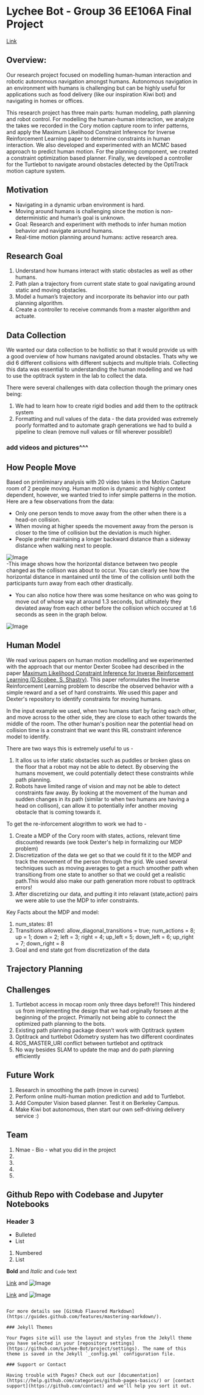 # Lychee Bot - Group 36 EE106A Final Project

[Link](https://lychee-bot.github.io/project/)

## Overview:

Our research project focused on modelling human-human interaction and robotic autonomous navigation amongst humans. Autonomous navigation in an environment with humans is challenging but can be highly useful for applications such as food delivery (like our inspiration Kiwi bot) and navigating in homes or offices. 

This research project has three main parts: human modeling, path planning and robot control. For modelling the human-human interaction, we analyze the takes we recorded in the Cory motion capture room to infer patterns, and apply the Maximum Likelihood Constraint Inference for Inverse Reinforcement Learning paper to determine constraints in human interaction. We also developed and experimented with an MCMC based approach to predict human motion. 
For the planning component, we created a constraint optimization based planner. Finally, we developed a controller for the Turtlebot to navigate around obstacles detected by the OptiTrack motion capture system. 

## Motivation
- Navigating in a dynamic urban environment is hard. 
- Moving around humans is challenging since the motion is non-deterministic and human’s goal is unknown.
- Goal: Research and experiment with methods to infer human motion behavior and navigate around humans. 
- Real-time motion planning around humans: active research area.

## Research Goal

1. Understand how humans interact with static obstacles as well as other humans.
2. Path plan a trajectory from current state state to goal navigating around static and moving obstacles. 
3. Model a human’s trajectory and incorporate its behavior into our path planning algorithm.
4. Create a controller to receive commands from a master algorithm and actuate.

## Data Collection
We wanted our data collection to be hollistic so that it would provide us with a good overview of how humans navigated around obstacles. Thats why we did 6 different collisions with different subjects and multiple trials. Collecting this data was essential to understanding the human modelling and we had to use the optitrack system in the lab to collect the data.

There were several challenges with data collection though the primary ones being:
1. We had to learn how to create rigid bodies and add them to the optitrack system
2. Formatting and null values of the data - the data provided was extremely poorly formatted and to automate graph generations we had to build a pipeline to clean (remove null values or fill wherever possible!)


### add videos and pictures^^^

## How People Move
Based on primliminary analysis with 20 video takes in the Motion Capture room of 2 people moving. Human motion is dynamic and highly context dependent, however, we wanted tried to infer simple patterns in the motion.
Here are a few observations from the data:
- Only one person tends to move away from the other when there is a head-on collision. 
- When moving at higher speeds the movement away from the person is closer to the time of collision but the deviation is much higher. 
- People prefer maintaining a longer backward distance than a sideway distance when walking next to people.

![Image](https://github.com/Lychee-Bot/project/blob/master/img1.png)	
-This image shows how the horizontal distance between two people changed as the collison was about to occur. You can clearly see how the horizontal distance in mantained until the time of the collision until both the participants turn away from each other drastically. 
- You can also notice how there was some hesitance on who was going to move out of whose way at around 1.3 seconds, but ultimately they deviated away from each other before the collision which occured at 1.6 seconds as seen in the graph below.


![Image](https://github.com/Lychee-Bot/project/blob/master/img2.png)	

## Human Model

We read various papers on human motion modelling and we experimented with the approach that our mentor Dexter Scobee had described in the paper [Maximum Likelihood Constraint Inference for Inverse Reinforcement Learning (D.Scobee, S. Shastry)](https://arxiv.org/abs/1909.05477).  This paper reformulates the Inverse Reinforcement Learning problem to describe the observed behavior with a simple reward and a set of hard constraints. 
We used this paper and Dexter's repository to identify constraints for moving humans. 

In the input example we used, when two humans start by facing each other, and move across to the other side, they are close to each other towards the middle of the room. The other human's position near the potential head on collision time is a constraint that we want this IRL constraint inference model to identify. 

There are two ways this is extremely useful to us -
1. It allos us to infer static obstacles such as puddles or broken glass on the floor that a robot may not be able to detect. By observing the humans movement, we could potentially detect these constraints while path planning.
2. Robots have limited range of vision and may not be able to detect constraints faw away. By looking at the movement of the human and sudden changes in its path (similar to when two humans are having a head on collison), can allow it to potentially infer another moving obstacle that is coming towards it.

To get the re-inforcement alogrithm to work we had to - 
1. Create a MDP of the Cory room with states, actions, relevant time discounted rewards (we took Dexter's help in formalizing our MDP problem)
2. Discretization of the data we get so that we could fit it to the MDP and track the movement of the person through the grid. We used several techniques such as moving averages to get a much smoother path when transitiong from one state to another so that we could get a realistic path.This would also make our path generation more robust to optitrack errors!
3. After discretizing our data, and putting it into relavant (state,action) pairs we were able to use the MDP to infer constraints.

Key Facts about the MDP and model:
1. num_states: 81
2. Transitions allowed: allow_diagonal_transitions = true; num_actions = 8; up = 1; down = 2; left = 3; right = 4; up_left = 5; down_left = 6; up_right = 7; down_right = 8
3. Goal and end state got from discretization of the data

## Trajectory Planning


## Challenges
1. Turtlebot access in mocap room only three days before!!! This hindered us from implementing the design that we had orginally forseen at the beginning of the project. Primarily not being able to connect the optimized path planning to the  bots.
2. Existing path planning package doesn’t work with Optitrack system
3. Optitrack and turtlebot Odometry system has two different coordinates
4. ROS_MASTER_URI conflict between turtlebot and optitrack
5. No way besides SLAM to update the map and do path planning efficiently

## Future Work
1. Research in smoothing the path (move in curves)
2. Perform online multi-human motion prediction and add to Turtlebot.
3. Add Computer Vision based planner. Test it on Berkeley Campus. 
4. Make Kiwi bot autonomous, then start our own self-driving delivery service :)

## Team

1. Nmae - Bio - what you did in the project
2.
3.
4.
5.

## Github Repo with Codebase and Jupyter Notebooks

### Header 3

- Bulleted
- List

1. Numbered
2. List

**Bold** and _Italic_ and `Code` text

[Link](url) and ![Image](src)

[Link](url) and ![Image](src)
```

For more details see [GitHub Flavored Markdown](https://guides.github.com/features/mastering-markdown/).

### Jekyll Themes

Your Pages site will use the layout and styles from the Jekyll theme you have selected in your [repository settings](https://github.com/Lychee-Bot/project/settings). The name of this theme is saved in the Jekyll `_config.yml` configuration file.

### Support or Contact

Having trouble with Pages? Check out our [documentation](https://help.github.com/categories/github-pages-basics/) or [contact support](https://github.com/contact) and we’ll help you sort it out.
